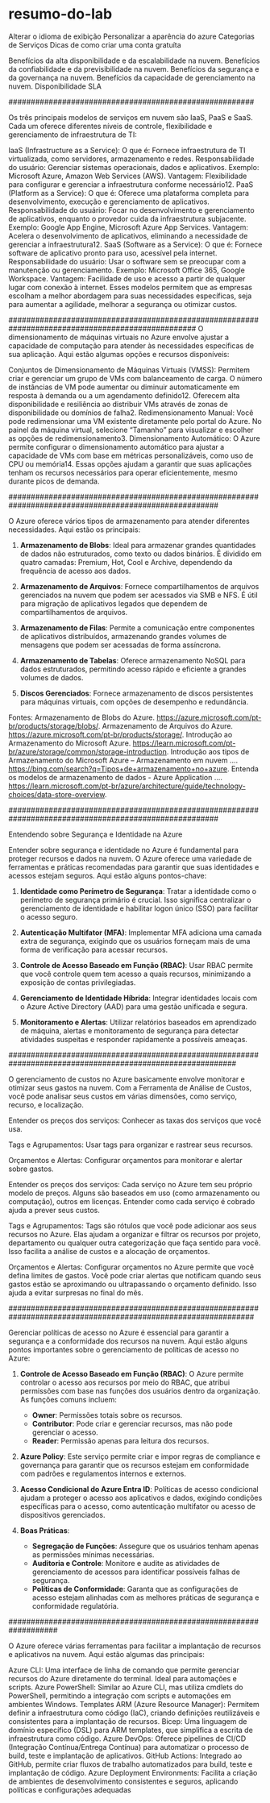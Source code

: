 # resumo-do-lab
Alterar o idioma de exibição
Personalizar a aparência do azure
Categorias de Serviços
Dicas de como criar uma conta gratuíta

Benefícios da alta disponibilidade e da escalabilidade na nuvem.
Benefícios da confiabilidade e da previsibilidade na nuvem.
Benefícios da segurança e da governança na nuvem.
Benefícios da capacidade de gerenciamento na nuvem.
Disponibilidade
SLA


#######################################################

Os três principais modelos de serviços em nuvem são IaaS, PaaS e SaaS. Cada um oferece diferentes níveis de controle, flexibilidade e gerenciamento de infraestrutura de TI:

IaaS (Infrastructure as a Service):
O que é: Fornece infraestrutura de TI virtualizada, como servidores, armazenamento e redes.
Responsabilidade do usuário: Gerenciar sistemas operacionais, dados e aplicativos.
Exemplo: Microsoft Azure, Amazon Web Services (AWS).
Vantagem: Flexibilidade para configurar e gerenciar a infraestrutura conforme necessário12.
PaaS (Platform as a Service):
O que é: Oferece uma plataforma completa para desenvolvimento, execução e gerenciamento de aplicativos.
Responsabilidade do usuário: Focar no desenvolvimento e gerenciamento de aplicativos, enquanto o provedor cuida da infraestrutura subjacente.
Exemplo: Google App Engine, Microsoft Azure App Services.
Vantagem: Acelera o desenvolvimento de aplicativos, eliminando a necessidade de gerenciar a infraestrutura12.
SaaS (Software as a Service):
O que é: Fornece software de aplicativo pronto para uso, acessível pela internet.
Responsabilidade do usuário: Usar o software sem se preocupar com a manutenção ou gerenciamento.
Exemplo: Microsoft Office 365, Google Workspace.
Vantagem: Facilidade de uso e acesso a partir de qualquer lugar com conexão à internet.
Esses modelos permitem que as empresas escolham a melhor abordagem para suas necessidades específicas, seja para aumentar a agilidade, melhorar a segurança ou otimizar custos.

##################################################################################################
O dimensionamento de máquinas virtuais no Azure envolve ajustar a capacidade de computação para atender às necessidades específicas de sua aplicação. Aqui estão algumas opções e recursos disponíveis:

Conjuntos de Dimensionamento de Máquinas Virtuais (VMSS):
Permitem criar e gerenciar um grupo de VMs com balanceamento de carga.
O número de instâncias de VM pode aumentar ou diminuir automaticamente em resposta à demanda ou a um agendamento definido12.
Oferecem alta disponibilidade e resiliência ao distribuir VMs através de zonas de disponibilidade ou domínios de falha2.
Redimensionamento Manual:
Você pode redimensionar uma VM existente diretamente pelo portal do Azure.
No painel da máquina virtual, selecione “Tamanho” para visualizar e escolher as opções de redimensionamento3.
Dimensionamento Automático:
O Azure permite configurar o dimensionamento automático para ajustar a capacidade de VMs com base em métricas personalizáveis, como uso de CPU ou memória14.
Essas opções ajudam a garantir que suas aplicações tenham os recursos necessários para operar eficientemente, mesmo durante picos de demanda.

#######################################################################################################

O Azure oferece vários tipos de armazenamento para atender diferentes necessidades. Aqui estão os principais:

1. **Armazenamento de Blobs**: Ideal para armazenar grandes quantidades de dados não estruturados, como texto ou dados binários. É dividido em quatro camadas: Premium, Hot, Cool e Archive, dependendo da frequência de acesso aos dados.

2. **Armazenamento de Arquivos**: Fornece compartilhamentos de arquivos gerenciados na nuvem que podem ser acessados via SMB e NFS. É útil para migração de aplicativos legados que dependem de compartilhamentos de arquivos.

3. **Armazenamento de Filas**: Permite a comunicação entre componentes de aplicativos distribuídos, armazenando grandes volumes de mensagens que podem ser acessadas de forma assíncrona.

4. **Armazenamento de Tabelas**: Oferece armazenamento NoSQL para dados estruturados, permitindo acesso rápido e eficiente a grandes volumes de dados.

5. **Discos Gerenciados**: Fornece armazenamento de discos persistentes para máquinas virtuais, com opções de desempenho e redundância.

Fontes: 
Armazenamento de Blobs do Azure. https://azure.microsoft.com/pt-br/products/storage/blobs/.
Armazenamento de Arquivos do Azure. https://azure.microsoft.com/pt-br/products/storage/.
Introdução ao Armazenamento do Microsoft Azure. https://learn.microsoft.com/pt-br/azure/storage/common/storage-introduction.
Introdução aos tipos de Armazenamento do Microsoft Azure – Armazenamento em nuvem .... https://bing.com/search?q=Tipos+de+armazenamento+no+azure.
Entenda os modelos de armazenamento de dados - Azure Application .... https://learn.microsoft.com/pt-br/azure/architecture/guide/technology-choices/data-store-overview.

#######################################################################################################

Entendendo sobre Segurança e Identidade na Azure

Entender sobre segurança e identidade no Azure é fundamental para proteger recursos e dados na nuvem. O Azure oferece uma variedade de ferramentas e práticas recomendadas para garantir que suas identidades e acessos estejam seguros. Aqui estão alguns pontos-chave:

1. **Identidade como Perímetro de Segurança**: Tratar a identidade como o perímetro de segurança primário é crucial. Isso significa centralizar o gerenciamento de identidade e habilitar logon único (SSO) para facilitar o acesso seguro.

2. **Autenticação Multifator (MFA)**: Implementar MFA adiciona uma camada extra de segurança, exigindo que os usuários forneçam mais de uma forma de verificação para acessar recursos.

3. **Controle de Acesso Baseado em Função (RBAC)**: Usar RBAC permite que você controle quem tem acesso a quais recursos, minimizando a exposição de contas privilegiadas.

4. **Gerenciamento de Identidade Híbrida**: Integrar identidades locais com o Azure Active Directory (AAD) para uma gestão unificada e segura.

5. **Monitoramento e Alertas**: Utilizar relatórios baseados em aprendizado de máquina, alertas e monitoramento de segurança para detectar atividades suspeitas e responder rapidamente a possíveis ameaças.

###########################################################################################################

 O gerenciamento de custos no Azure basicamente envolve monitorar e otimizar seus gastos na nuvem. Com a Ferramenta de Análise de Custos, você pode analisar seus custos em várias dimensões, como serviço, recurso, e localização.

Entender os preços dos serviços: Conhecer as taxas dos serviços que você usa.

Tags e Agrupamentos: Usar tags para organizar e rastrear seus recursos.

Orçamentos e Alertas: Configurar orçamentos para monitorar e alertar sobre gastos.

Entender os preços dos serviços: Cada serviço no Azure tem seu próprio modelo de preços. Alguns são baseados em uso (como armazenamento ou computação), outros em licenças. Entender como cada serviço é cobrado ajuda a prever seus custos.

Tags e Agrupamentos: Tags são rótulos que você pode adicionar aos seus recursos no Azure. Elas ajudam a organizar e filtrar os recursos por projeto, departamento ou qualquer outra categorização que faça sentido para você. Isso facilita a análise de custos e a alocação de orçamentos.

Orçamentos e Alertas: Configurar orçamentos no Azure permite que você defina limites de gastos. Você pode criar alertas que notificam quando seus gastos estão se aproximando ou ultrapassando o orçamento definido. Isso ajuda a evitar surpresas no final do mês.

###############################################################################################################

Gerenciar políticas de acesso no Azure é essencial para garantir a segurança e a conformidade dos recursos na nuvem. Aqui estão alguns pontos importantes sobre o gerenciamento de políticas de acesso no Azure:

1. **Controle de Acesso Baseado em Função (RBAC)**: O Azure permite controlar o acesso aos recursos por meio do RBAC, que atribui permissões com base nas funções dos usuários dentro da organização. As funções comuns incluem:
   - **Owner**: Permissões totais sobre os recursos.
   - **Contributor**: Pode criar e gerenciar recursos, mas não pode gerenciar o acesso.
   - **Reader**: Permissão apenas para leitura dos recursos.

2. **Azure Policy**: Este serviço permite criar e impor regras de compliance e governança para garantir que os recursos estejam em conformidade com padrões e regulamentos internos e externos.

3. **Acesso Condicional do Azure Entra ID**: Políticas de acesso condicional ajudam a proteger o acesso aos aplicativos e dados, exigindo condições específicas para o acesso, como autenticação multifator ou acesso de dispositivos gerenciados.

4. **Boas Práticas**:
   - **Segregação de Funções**: Assegure que os usuários tenham apenas as permissões mínimas necessárias.
   - **Auditoria e Controle**: Monitore e audite as atividades de gerenciamento de acessos para identificar possíveis falhas de segurança.
   - **Políticas de Conformidade**: Garanta que as configurações de acesso estejam alinhadas com as melhores práticas de segurança e conformidade regulatória.

###################################################################

O Azure oferece várias ferramentas para facilitar a implantação de recursos e aplicativos na nuvem. Aqui estão algumas das principais:

Azure CLI: Uma interface de linha de comando que permite gerenciar recursos do Azure diretamente do terminal. Ideal para automações e scripts.
Azure PowerShell: Similar ao Azure CLI, mas utiliza cmdlets do PowerShell, permitindo a integração com scripts e automações em ambientes Windows.
Templates ARM (Azure Resource Manager): Permitem definir a infraestrutura como código (IaC), criando definições reutilizáveis e consistentes para a implantação de recursos.
Bicep: Uma linguagem de domínio específico (DSL) para ARM templates, que simplifica a escrita de infraestrutura como código.
Azure DevOps: Oferece pipelines de CI/CD (Integração Contínua/Entrega Contínua) para automatizar o processo de build, teste e implantação de aplicativos.
GitHub Actions: Integrado ao GitHub, permite criar fluxos de trabalho automatizados para build, teste e implantação de código.
Azure Deployment Environments: Facilita a criação de ambientes de desenvolvimento consistentes e seguros, aplicando políticas e configurações adequadas



